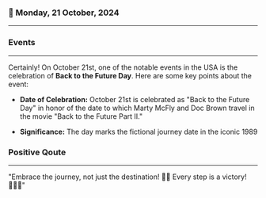 ### 📅 Monday, 21 October, 2024
------
### Events
------
Certainly! On October 21st, one of the notable events in the USA is the celebration of **Back to the Future Day**. Here are some key points about the event:

- **Date of Celebration:** October 21st is celebrated as "Back to the Future Day" in honor of the date to which Marty McFly and Doc Brown travel in the movie "Back to the Future Part II."

- **Significance:** The day marks the fictional journey date in the iconic 1989
### Positive Qoute
------
"Embrace the journey, not just the destination! 🌟🌈 Every step is a victory! 🚶‍♀️🎉"

